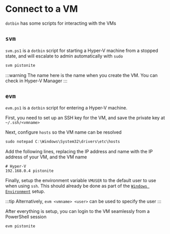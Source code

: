 # Connect to a VM

`dotbin` has some scripts for interacting with the VMs

## `svm`

`svm.ps1` is a `dotbin` script for starting a Hyper-V machine
from a stopped state, and will escalate to admin automatically with `sudo`

```powershell
svm pistonite
```

:::warning
The name here is the name when you create the VM. You can check in Hyper-V Manager
:::

## `evm`

`evm.ps1` is a `dotbin` script for entering a Hyper-V machine.

First, you need to set up an SSH key for the VM, and save the private
key at `~/.ssh/<vmname>`

Next, configure `hosts` so the VM name can be resolved
```powershell
sudo notepad C:\Windows\System32\drivers\etc\hosts
```

Add the following lines, replacing the IP address and name with the IP
address of your VM, and the VM name
```
# Hyper-V
192.168.0.4 pistonite
```

Finally, setup the environment variable `VMUSER` to the default user
to use when using `ssh`. This should already be done as part of the
[`Windows Environment`](../windows/env.md) setup.

:::tip
Alternatively, `evm <vmname> <user>` can be used to specify the user
:::

After everything is setup, you can login to the VM seamlessly from
a PowerShell session
```powershell
evm pistonite
```
